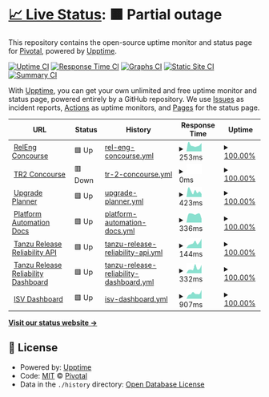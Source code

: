 # [📈 Live Status](https://releen.github.io): <!--live status--> **🟧 Partial outage**

This repository contains the open-source uptime monitor and status page for [Pivotal](https://pivotal.io/), powered by [Upptime](https://github.com/upptime/upptime).

[![Uptime CI](https://github.com/releen/upptime/workflows/Uptime%20CI/badge.svg)](https://github.com/upptime/upptime/actions?query=workflow%3A%22Uptime+CI%22)
[![Response Time CI](https://github.com/releen/upptime/workflows/Response%20Time%20CI/badge.svg)](https://github.com/upptime/upptime/actions?query=workflow%3A%22Response+Time+CI%22)
[![Graphs CI](https://github.com/releen/upptime/workflows/Graphs%20CI/badge.svg)](https://github.com/upptime/upptime/actions?query=workflow%3A%22Graphs+CI%22)
[![Static Site CI](https://github.com/releen/upptime/workflows/Static%20Site%20CI/badge.svg)](https://github.com/upptime/upptime/actions?query=workflow%3A%22Static+Site+CI%22)
[![Summary CI](https://github.com/releen/upptime/workflows/Summary%20CI/badge.svg)](https://github.com/upptime/upptime/actions?query=workflow%3A%22Summary+CI%22)

With [Upptime](https://upptime.js.org), you can get your own unlimited and free uptime monitor and status page, powered entirely by a GitHub repository. We use [Issues](https://github.com/pivotal/upptime/issues) as incident reports, [Actions](https://github.com/pivotal/upptime/actions) as uptime monitors, and [Pages](https://pivotal.github.io/upptime) for the status page.

<!--start: status pages-->
<!-- This summary is generated by Upptime (https://github.com/upptime/upptime) -->
<!-- Do not edit this manually, your changes will be overwritten -->
<!-- prettier-ignore -->
| URL | Status | History | Response Time | Uptime |
| --- | ------ | ------- | ------------- | ------ |
| <img alt="" src="https://favicons.githubusercontent.com/releng.ci.cf-app.com" height="13"> [RelEng Concourse](https://releng.ci.cf-app.com) | 🟩 Up | [rel-eng-concourse.yml](https://github.com/releen/upptime/commits/HEAD/history/rel-eng-concourse.yml) | <details><summary><img alt="Response time graph" src="./graphs/rel-eng-concourse/response-time-week.png" height="20"> 253ms</summary><br><a href="https://upptime.ppxp.team/history/rel-eng-concourse"><img alt="Response time 296" src="https://img.shields.io/endpoint?url=https%3A%2F%2Fraw.githubusercontent.com%2Freleen%2Fupptime%2FHEAD%2Fapi%2Frel-eng-concourse%2Fresponse-time.json"></a><br><a href="https://upptime.ppxp.team/history/rel-eng-concourse"><img alt="24-hour response time 229" src="https://img.shields.io/endpoint?url=https%3A%2F%2Fraw.githubusercontent.com%2Freleen%2Fupptime%2FHEAD%2Fapi%2Frel-eng-concourse%2Fresponse-time-day.json"></a><br><a href="https://upptime.ppxp.team/history/rel-eng-concourse"><img alt="7-day response time 253" src="https://img.shields.io/endpoint?url=https%3A%2F%2Fraw.githubusercontent.com%2Freleen%2Fupptime%2FHEAD%2Fapi%2Frel-eng-concourse%2Fresponse-time-week.json"></a><br><a href="https://upptime.ppxp.team/history/rel-eng-concourse"><img alt="30-day response time 269" src="https://img.shields.io/endpoint?url=https%3A%2F%2Fraw.githubusercontent.com%2Freleen%2Fupptime%2FHEAD%2Fapi%2Frel-eng-concourse%2Fresponse-time-month.json"></a><br><a href="https://upptime.ppxp.team/history/rel-eng-concourse"><img alt="1-year response time 296" src="https://img.shields.io/endpoint?url=https%3A%2F%2Fraw.githubusercontent.com%2Freleen%2Fupptime%2FHEAD%2Fapi%2Frel-eng-concourse%2Fresponse-time-year.json"></a></details> | <details><summary><a href="https://upptime.ppxp.team/history/rel-eng-concourse">100.00%</a></summary><a href="https://upptime.ppxp.team/history/rel-eng-concourse"><img alt="All-time uptime 100.00%" src="https://img.shields.io/endpoint?url=https%3A%2F%2Fraw.githubusercontent.com%2Freleen%2Fupptime%2FHEAD%2Fapi%2Frel-eng-concourse%2Fuptime.json"></a><br><a href="https://upptime.ppxp.team/history/rel-eng-concourse"><img alt="24-hour uptime 100.00%" src="https://img.shields.io/endpoint?url=https%3A%2F%2Fraw.githubusercontent.com%2Freleen%2Fupptime%2FHEAD%2Fapi%2Frel-eng-concourse%2Fuptime-day.json"></a><br><a href="https://upptime.ppxp.team/history/rel-eng-concourse"><img alt="7-day uptime 100.00%" src="https://img.shields.io/endpoint?url=https%3A%2F%2Fraw.githubusercontent.com%2Freleen%2Fupptime%2FHEAD%2Fapi%2Frel-eng-concourse%2Fuptime-week.json"></a><br><a href="https://upptime.ppxp.team/history/rel-eng-concourse"><img alt="30-day uptime 100.00%" src="https://img.shields.io/endpoint?url=https%3A%2F%2Fraw.githubusercontent.com%2Freleen%2Fupptime%2FHEAD%2Fapi%2Frel-eng-concourse%2Fuptime-month.json"></a><br><a href="https://upptime.ppxp.team/history/rel-eng-concourse"><img alt="1-year uptime 100.00%" src="https://img.shields.io/endpoint?url=https%3A%2F%2Fraw.githubusercontent.com%2Freleen%2Fupptime%2FHEAD%2Fapi%2Frel-eng-concourse%2Fuptime-year.json"></a></details>
| <img alt="" src="https://favicons.githubusercontent.com/ci.prs.releng.rocks" height="13"> [TR2 Concourse](https://ci.prs.releng.rocks) | 🟥 Down | [tr-2-concourse.yml](https://github.com/releen/upptime/commits/HEAD/history/tr-2-concourse.yml) | <details><summary><img alt="Response time graph" src="./graphs/tr-2-concourse/response-time-week.png" height="20"> 0ms</summary><br><a href="https://upptime.ppxp.team/history/tr-2-concourse"><img alt="Response time 292" src="https://img.shields.io/endpoint?url=https%3A%2F%2Fraw.githubusercontent.com%2Freleen%2Fupptime%2FHEAD%2Fapi%2Ftr-2-concourse%2Fresponse-time.json"></a><br><a href="https://upptime.ppxp.team/history/tr-2-concourse"><img alt="24-hour response time 0" src="https://img.shields.io/endpoint?url=https%3A%2F%2Fraw.githubusercontent.com%2Freleen%2Fupptime%2FHEAD%2Fapi%2Ftr-2-concourse%2Fresponse-time-day.json"></a><br><a href="https://upptime.ppxp.team/history/tr-2-concourse"><img alt="7-day response time 0" src="https://img.shields.io/endpoint?url=https%3A%2F%2Fraw.githubusercontent.com%2Freleen%2Fupptime%2FHEAD%2Fapi%2Ftr-2-concourse%2Fresponse-time-week.json"></a><br><a href="https://upptime.ppxp.team/history/tr-2-concourse"><img alt="30-day response time 0" src="https://img.shields.io/endpoint?url=https%3A%2F%2Fraw.githubusercontent.com%2Freleen%2Fupptime%2FHEAD%2Fapi%2Ftr-2-concourse%2Fresponse-time-month.json"></a><br><a href="https://upptime.ppxp.team/history/tr-2-concourse"><img alt="1-year response time 292" src="https://img.shields.io/endpoint?url=https%3A%2F%2Fraw.githubusercontent.com%2Freleen%2Fupptime%2FHEAD%2Fapi%2Ftr-2-concourse%2Fresponse-time-year.json"></a></details> | <details><summary><a href="https://upptime.ppxp.team/history/tr-2-concourse">100.00%</a></summary><a href="https://upptime.ppxp.team/history/tr-2-concourse"><img alt="All-time uptime 100.00%" src="https://img.shields.io/endpoint?url=https%3A%2F%2Fraw.githubusercontent.com%2Freleen%2Fupptime%2FHEAD%2Fapi%2Ftr-2-concourse%2Fuptime.json"></a><br><a href="https://upptime.ppxp.team/history/tr-2-concourse"><img alt="24-hour uptime 100.00%" src="https://img.shields.io/endpoint?url=https%3A%2F%2Fraw.githubusercontent.com%2Freleen%2Fupptime%2FHEAD%2Fapi%2Ftr-2-concourse%2Fuptime-day.json"></a><br><a href="https://upptime.ppxp.team/history/tr-2-concourse"><img alt="7-day uptime 100.00%" src="https://img.shields.io/endpoint?url=https%3A%2F%2Fraw.githubusercontent.com%2Freleen%2Fupptime%2FHEAD%2Fapi%2Ftr-2-concourse%2Fuptime-week.json"></a><br><a href="https://upptime.ppxp.team/history/tr-2-concourse"><img alt="30-day uptime 100.00%" src="https://img.shields.io/endpoint?url=https%3A%2F%2Fraw.githubusercontent.com%2Freleen%2Fupptime%2FHEAD%2Fapi%2Ftr-2-concourse%2Fuptime-month.json"></a><br><a href="https://upptime.ppxp.team/history/tr-2-concourse"><img alt="1-year uptime 100.00%" src="https://img.shields.io/endpoint?url=https%3A%2F%2Fraw.githubusercontent.com%2Freleen%2Fupptime%2FHEAD%2Fapi%2Ftr-2-concourse%2Fuptime-year.json"></a></details>
| <img alt="" src="https://favicons.githubusercontent.com/upgrade-planner.pivotal.io" height="13"> [Upgrade Planner](https://upgrade-planner.pivotal.io) | 🟩 Up | [upgrade-planner.yml](https://github.com/releen/upptime/commits/HEAD/history/upgrade-planner.yml) | <details><summary><img alt="Response time graph" src="./graphs/upgrade-planner/response-time-week.png" height="20"> 423ms</summary><br><a href="https://upptime.ppxp.team/history/upgrade-planner"><img alt="Response time 443" src="https://img.shields.io/endpoint?url=https%3A%2F%2Fraw.githubusercontent.com%2Freleen%2Fupptime%2FHEAD%2Fapi%2Fupgrade-planner%2Fresponse-time.json"></a><br><a href="https://upptime.ppxp.team/history/upgrade-planner"><img alt="24-hour response time 514" src="https://img.shields.io/endpoint?url=https%3A%2F%2Fraw.githubusercontent.com%2Freleen%2Fupptime%2FHEAD%2Fapi%2Fupgrade-planner%2Fresponse-time-day.json"></a><br><a href="https://upptime.ppxp.team/history/upgrade-planner"><img alt="7-day response time 423" src="https://img.shields.io/endpoint?url=https%3A%2F%2Fraw.githubusercontent.com%2Freleen%2Fupptime%2FHEAD%2Fapi%2Fupgrade-planner%2Fresponse-time-week.json"></a><br><a href="https://upptime.ppxp.team/history/upgrade-planner"><img alt="30-day response time 475" src="https://img.shields.io/endpoint?url=https%3A%2F%2Fraw.githubusercontent.com%2Freleen%2Fupptime%2FHEAD%2Fapi%2Fupgrade-planner%2Fresponse-time-month.json"></a><br><a href="https://upptime.ppxp.team/history/upgrade-planner"><img alt="1-year response time 443" src="https://img.shields.io/endpoint?url=https%3A%2F%2Fraw.githubusercontent.com%2Freleen%2Fupptime%2FHEAD%2Fapi%2Fupgrade-planner%2Fresponse-time-year.json"></a></details> | <details><summary><a href="https://upptime.ppxp.team/history/upgrade-planner">100.00%</a></summary><a href="https://upptime.ppxp.team/history/upgrade-planner"><img alt="All-time uptime 100.00%" src="https://img.shields.io/endpoint?url=https%3A%2F%2Fraw.githubusercontent.com%2Freleen%2Fupptime%2FHEAD%2Fapi%2Fupgrade-planner%2Fuptime.json"></a><br><a href="https://upptime.ppxp.team/history/upgrade-planner"><img alt="24-hour uptime 100.00%" src="https://img.shields.io/endpoint?url=https%3A%2F%2Fraw.githubusercontent.com%2Freleen%2Fupptime%2FHEAD%2Fapi%2Fupgrade-planner%2Fuptime-day.json"></a><br><a href="https://upptime.ppxp.team/history/upgrade-planner"><img alt="7-day uptime 100.00%" src="https://img.shields.io/endpoint?url=https%3A%2F%2Fraw.githubusercontent.com%2Freleen%2Fupptime%2FHEAD%2Fapi%2Fupgrade-planner%2Fuptime-week.json"></a><br><a href="https://upptime.ppxp.team/history/upgrade-planner"><img alt="30-day uptime 100.00%" src="https://img.shields.io/endpoint?url=https%3A%2F%2Fraw.githubusercontent.com%2Freleen%2Fupptime%2FHEAD%2Fapi%2Fupgrade-planner%2Fuptime-month.json"></a><br><a href="https://upptime.ppxp.team/history/upgrade-planner"><img alt="1-year uptime 100.00%" src="https://img.shields.io/endpoint?url=https%3A%2F%2Fraw.githubusercontent.com%2Freleen%2Fupptime%2FHEAD%2Fapi%2Fupgrade-planner%2Fuptime-year.json"></a></details>
| <img alt="" src="https://favicons.githubusercontent.com/platform-automation.ci.cf-app.com" height="13"> [Platform Automation Docs](https://platform-automation.ci.cf-app.com) | 🟩 Up | [platform-automation-docs.yml](https://github.com/releen/upptime/commits/HEAD/history/platform-automation-docs.yml) | <details><summary><img alt="Response time graph" src="./graphs/platform-automation-docs/response-time-week.png" height="20"> 336ms</summary><br><a href="https://upptime.ppxp.team/history/platform-automation-docs"><img alt="Response time 375" src="https://img.shields.io/endpoint?url=https%3A%2F%2Fraw.githubusercontent.com%2Freleen%2Fupptime%2FHEAD%2Fapi%2Fplatform-automation-docs%2Fresponse-time.json"></a><br><a href="https://upptime.ppxp.team/history/platform-automation-docs"><img alt="24-hour response time 261" src="https://img.shields.io/endpoint?url=https%3A%2F%2Fraw.githubusercontent.com%2Freleen%2Fupptime%2FHEAD%2Fapi%2Fplatform-automation-docs%2Fresponse-time-day.json"></a><br><a href="https://upptime.ppxp.team/history/platform-automation-docs"><img alt="7-day response time 336" src="https://img.shields.io/endpoint?url=https%3A%2F%2Fraw.githubusercontent.com%2Freleen%2Fupptime%2FHEAD%2Fapi%2Fplatform-automation-docs%2Fresponse-time-week.json"></a><br><a href="https://upptime.ppxp.team/history/platform-automation-docs"><img alt="30-day response time 342" src="https://img.shields.io/endpoint?url=https%3A%2F%2Fraw.githubusercontent.com%2Freleen%2Fupptime%2FHEAD%2Fapi%2Fplatform-automation-docs%2Fresponse-time-month.json"></a><br><a href="https://upptime.ppxp.team/history/platform-automation-docs"><img alt="1-year response time 375" src="https://img.shields.io/endpoint?url=https%3A%2F%2Fraw.githubusercontent.com%2Freleen%2Fupptime%2FHEAD%2Fapi%2Fplatform-automation-docs%2Fresponse-time-year.json"></a></details> | <details><summary><a href="https://upptime.ppxp.team/history/platform-automation-docs">100.00%</a></summary><a href="https://upptime.ppxp.team/history/platform-automation-docs"><img alt="All-time uptime 100.00%" src="https://img.shields.io/endpoint?url=https%3A%2F%2Fraw.githubusercontent.com%2Freleen%2Fupptime%2FHEAD%2Fapi%2Fplatform-automation-docs%2Fuptime.json"></a><br><a href="https://upptime.ppxp.team/history/platform-automation-docs"><img alt="24-hour uptime 100.00%" src="https://img.shields.io/endpoint?url=https%3A%2F%2Fraw.githubusercontent.com%2Freleen%2Fupptime%2FHEAD%2Fapi%2Fplatform-automation-docs%2Fuptime-day.json"></a><br><a href="https://upptime.ppxp.team/history/platform-automation-docs"><img alt="7-day uptime 100.00%" src="https://img.shields.io/endpoint?url=https%3A%2F%2Fraw.githubusercontent.com%2Freleen%2Fupptime%2FHEAD%2Fapi%2Fplatform-automation-docs%2Fuptime-week.json"></a><br><a href="https://upptime.ppxp.team/history/platform-automation-docs"><img alt="30-day uptime 100.00%" src="https://img.shields.io/endpoint?url=https%3A%2F%2Fraw.githubusercontent.com%2Freleen%2Fupptime%2FHEAD%2Fapi%2Fplatform-automation-docs%2Fuptime-month.json"></a><br><a href="https://upptime.ppxp.team/history/platform-automation-docs"><img alt="1-year uptime 100.00%" src="https://img.shields.io/endpoint?url=https%3A%2F%2Fraw.githubusercontent.com%2Freleen%2Fupptime%2FHEAD%2Fapi%2Fplatform-automation-docs%2Fuptime-year.json"></a></details>
| <img alt="" src="https://favicons.githubusercontent.com/core-api.tr2.io" height="13"> [Tanzu Release Reliability API](https://core-api.tr2.io) | 🟩 Up | [tanzu-release-reliability-api.yml](https://github.com/releen/upptime/commits/HEAD/history/tanzu-release-reliability-api.yml) | <details><summary><img alt="Response time graph" src="./graphs/tanzu-release-reliability-api/response-time-week.png" height="20"> 144ms</summary><br><a href="https://upptime.ppxp.team/history/tanzu-release-reliability-api"><img alt="Response time 181" src="https://img.shields.io/endpoint?url=https%3A%2F%2Fraw.githubusercontent.com%2Freleen%2Fupptime%2FHEAD%2Fapi%2Ftanzu-release-reliability-api%2Fresponse-time.json"></a><br><a href="https://upptime.ppxp.team/history/tanzu-release-reliability-api"><img alt="24-hour response time 164" src="https://img.shields.io/endpoint?url=https%3A%2F%2Fraw.githubusercontent.com%2Freleen%2Fupptime%2FHEAD%2Fapi%2Ftanzu-release-reliability-api%2Fresponse-time-day.json"></a><br><a href="https://upptime.ppxp.team/history/tanzu-release-reliability-api"><img alt="7-day response time 144" src="https://img.shields.io/endpoint?url=https%3A%2F%2Fraw.githubusercontent.com%2Freleen%2Fupptime%2FHEAD%2Fapi%2Ftanzu-release-reliability-api%2Fresponse-time-week.json"></a><br><a href="https://upptime.ppxp.team/history/tanzu-release-reliability-api"><img alt="30-day response time 149" src="https://img.shields.io/endpoint?url=https%3A%2F%2Fraw.githubusercontent.com%2Freleen%2Fupptime%2FHEAD%2Fapi%2Ftanzu-release-reliability-api%2Fresponse-time-month.json"></a><br><a href="https://upptime.ppxp.team/history/tanzu-release-reliability-api"><img alt="1-year response time 181" src="https://img.shields.io/endpoint?url=https%3A%2F%2Fraw.githubusercontent.com%2Freleen%2Fupptime%2FHEAD%2Fapi%2Ftanzu-release-reliability-api%2Fresponse-time-year.json"></a></details> | <details><summary><a href="https://upptime.ppxp.team/history/tanzu-release-reliability-api">100.00%</a></summary><a href="https://upptime.ppxp.team/history/tanzu-release-reliability-api"><img alt="All-time uptime 100.00%" src="https://img.shields.io/endpoint?url=https%3A%2F%2Fraw.githubusercontent.com%2Freleen%2Fupptime%2FHEAD%2Fapi%2Ftanzu-release-reliability-api%2Fuptime.json"></a><br><a href="https://upptime.ppxp.team/history/tanzu-release-reliability-api"><img alt="24-hour uptime 100.00%" src="https://img.shields.io/endpoint?url=https%3A%2F%2Fraw.githubusercontent.com%2Freleen%2Fupptime%2FHEAD%2Fapi%2Ftanzu-release-reliability-api%2Fuptime-day.json"></a><br><a href="https://upptime.ppxp.team/history/tanzu-release-reliability-api"><img alt="7-day uptime 100.00%" src="https://img.shields.io/endpoint?url=https%3A%2F%2Fraw.githubusercontent.com%2Freleen%2Fupptime%2FHEAD%2Fapi%2Ftanzu-release-reliability-api%2Fuptime-week.json"></a><br><a href="https://upptime.ppxp.team/history/tanzu-release-reliability-api"><img alt="30-day uptime 100.00%" src="https://img.shields.io/endpoint?url=https%3A%2F%2Fraw.githubusercontent.com%2Freleen%2Fupptime%2FHEAD%2Fapi%2Ftanzu-release-reliability-api%2Fuptime-month.json"></a><br><a href="https://upptime.ppxp.team/history/tanzu-release-reliability-api"><img alt="1-year uptime 100.00%" src="https://img.shields.io/endpoint?url=https%3A%2F%2Fraw.githubusercontent.com%2Freleen%2Fupptime%2FHEAD%2Fapi%2Ftanzu-release-reliability-api%2Fuptime-year.json"></a></details>
| <img alt="" src="https://favicons.githubusercontent.com/dashboard.tr2.io" height="13"> [Tanzu Release Reliability Dashboard](https://dashboard.tr2.io) | 🟩 Up | [tanzu-release-reliability-dashboard.yml](https://github.com/releen/upptime/commits/HEAD/history/tanzu-release-reliability-dashboard.yml) | <details><summary><img alt="Response time graph" src="./graphs/tanzu-release-reliability-dashboard/response-time-week.png" height="20"> 332ms</summary><br><a href="https://upptime.ppxp.team/history/tanzu-release-reliability-dashboard"><img alt="Response time 406" src="https://img.shields.io/endpoint?url=https%3A%2F%2Fraw.githubusercontent.com%2Freleen%2Fupptime%2FHEAD%2Fapi%2Ftanzu-release-reliability-dashboard%2Fresponse-time.json"></a><br><a href="https://upptime.ppxp.team/history/tanzu-release-reliability-dashboard"><img alt="24-hour response time 480" src="https://img.shields.io/endpoint?url=https%3A%2F%2Fraw.githubusercontent.com%2Freleen%2Fupptime%2FHEAD%2Fapi%2Ftanzu-release-reliability-dashboard%2Fresponse-time-day.json"></a><br><a href="https://upptime.ppxp.team/history/tanzu-release-reliability-dashboard"><img alt="7-day response time 332" src="https://img.shields.io/endpoint?url=https%3A%2F%2Fraw.githubusercontent.com%2Freleen%2Fupptime%2FHEAD%2Fapi%2Ftanzu-release-reliability-dashboard%2Fresponse-time-week.json"></a><br><a href="https://upptime.ppxp.team/history/tanzu-release-reliability-dashboard"><img alt="30-day response time 316" src="https://img.shields.io/endpoint?url=https%3A%2F%2Fraw.githubusercontent.com%2Freleen%2Fupptime%2FHEAD%2Fapi%2Ftanzu-release-reliability-dashboard%2Fresponse-time-month.json"></a><br><a href="https://upptime.ppxp.team/history/tanzu-release-reliability-dashboard"><img alt="1-year response time 406" src="https://img.shields.io/endpoint?url=https%3A%2F%2Fraw.githubusercontent.com%2Freleen%2Fupptime%2FHEAD%2Fapi%2Ftanzu-release-reliability-dashboard%2Fresponse-time-year.json"></a></details> | <details><summary><a href="https://upptime.ppxp.team/history/tanzu-release-reliability-dashboard">100.00%</a></summary><a href="https://upptime.ppxp.team/history/tanzu-release-reliability-dashboard"><img alt="All-time uptime 100.00%" src="https://img.shields.io/endpoint?url=https%3A%2F%2Fraw.githubusercontent.com%2Freleen%2Fupptime%2FHEAD%2Fapi%2Ftanzu-release-reliability-dashboard%2Fuptime.json"></a><br><a href="https://upptime.ppxp.team/history/tanzu-release-reliability-dashboard"><img alt="24-hour uptime 100.00%" src="https://img.shields.io/endpoint?url=https%3A%2F%2Fraw.githubusercontent.com%2Freleen%2Fupptime%2FHEAD%2Fapi%2Ftanzu-release-reliability-dashboard%2Fuptime-day.json"></a><br><a href="https://upptime.ppxp.team/history/tanzu-release-reliability-dashboard"><img alt="7-day uptime 100.00%" src="https://img.shields.io/endpoint?url=https%3A%2F%2Fraw.githubusercontent.com%2Freleen%2Fupptime%2FHEAD%2Fapi%2Ftanzu-release-reliability-dashboard%2Fuptime-week.json"></a><br><a href="https://upptime.ppxp.team/history/tanzu-release-reliability-dashboard"><img alt="30-day uptime 100.00%" src="https://img.shields.io/endpoint?url=https%3A%2F%2Fraw.githubusercontent.com%2Freleen%2Fupptime%2FHEAD%2Fapi%2Ftanzu-release-reliability-dashboard%2Fuptime-month.json"></a><br><a href="https://upptime.ppxp.team/history/tanzu-release-reliability-dashboard"><img alt="1-year uptime 100.00%" src="https://img.shields.io/endpoint?url=https%3A%2F%2Fraw.githubusercontent.com%2Freleen%2Fupptime%2FHEAD%2Fapi%2Ftanzu-release-reliability-dashboard%2Fuptime-year.json"></a></details>
| <img alt="" src="https://favicons.githubusercontent.com/auth.isv.ci" height="13"> [ISV Dashboard](https://auth.isv.ci) | 🟩 Up | [isv-dashboard.yml](https://github.com/releen/upptime/commits/HEAD/history/isv-dashboard.yml) | <details><summary><img alt="Response time graph" src="./graphs/isv-dashboard/response-time-week.png" height="20"> 907ms</summary><br><a href="https://upptime.ppxp.team/history/isv-dashboard"><img alt="Response time 1082" src="https://img.shields.io/endpoint?url=https%3A%2F%2Fraw.githubusercontent.com%2Freleen%2Fupptime%2FHEAD%2Fapi%2Fisv-dashboard%2Fresponse-time.json"></a><br><a href="https://upptime.ppxp.team/history/isv-dashboard"><img alt="24-hour response time 1684" src="https://img.shields.io/endpoint?url=https%3A%2F%2Fraw.githubusercontent.com%2Freleen%2Fupptime%2FHEAD%2Fapi%2Fisv-dashboard%2Fresponse-time-day.json"></a><br><a href="https://upptime.ppxp.team/history/isv-dashboard"><img alt="7-day response time 907" src="https://img.shields.io/endpoint?url=https%3A%2F%2Fraw.githubusercontent.com%2Freleen%2Fupptime%2FHEAD%2Fapi%2Fisv-dashboard%2Fresponse-time-week.json"></a><br><a href="https://upptime.ppxp.team/history/isv-dashboard"><img alt="30-day response time 879" src="https://img.shields.io/endpoint?url=https%3A%2F%2Fraw.githubusercontent.com%2Freleen%2Fupptime%2FHEAD%2Fapi%2Fisv-dashboard%2Fresponse-time-month.json"></a><br><a href="https://upptime.ppxp.team/history/isv-dashboard"><img alt="1-year response time 1082" src="https://img.shields.io/endpoint?url=https%3A%2F%2Fraw.githubusercontent.com%2Freleen%2Fupptime%2FHEAD%2Fapi%2Fisv-dashboard%2Fresponse-time-year.json"></a></details> | <details><summary><a href="https://upptime.ppxp.team/history/isv-dashboard">100.00%</a></summary><a href="https://upptime.ppxp.team/history/isv-dashboard"><img alt="All-time uptime 100.00%" src="https://img.shields.io/endpoint?url=https%3A%2F%2Fraw.githubusercontent.com%2Freleen%2Fupptime%2FHEAD%2Fapi%2Fisv-dashboard%2Fuptime.json"></a><br><a href="https://upptime.ppxp.team/history/isv-dashboard"><img alt="24-hour uptime 100.00%" src="https://img.shields.io/endpoint?url=https%3A%2F%2Fraw.githubusercontent.com%2Freleen%2Fupptime%2FHEAD%2Fapi%2Fisv-dashboard%2Fuptime-day.json"></a><br><a href="https://upptime.ppxp.team/history/isv-dashboard"><img alt="7-day uptime 100.00%" src="https://img.shields.io/endpoint?url=https%3A%2F%2Fraw.githubusercontent.com%2Freleen%2Fupptime%2FHEAD%2Fapi%2Fisv-dashboard%2Fuptime-week.json"></a><br><a href="https://upptime.ppxp.team/history/isv-dashboard"><img alt="30-day uptime 100.00%" src="https://img.shields.io/endpoint?url=https%3A%2F%2Fraw.githubusercontent.com%2Freleen%2Fupptime%2FHEAD%2Fapi%2Fisv-dashboard%2Fuptime-month.json"></a><br><a href="https://upptime.ppxp.team/history/isv-dashboard"><img alt="1-year uptime 100.00%" src="https://img.shields.io/endpoint?url=https%3A%2F%2Fraw.githubusercontent.com%2Freleen%2Fupptime%2FHEAD%2Fapi%2Fisv-dashboard%2Fuptime-year.json"></a></details>

<!--end: status pages-->

[**Visit our status website →**](https://upptime.ppxp.team)

## 📄 License

- Powered by: [Upptime](https://github.com/upptime/upptime)
- Code: [MIT](./LICENSE) © [Pivotal](https://pivotal.io/)
- Data in the `./history` directory: [Open Database License](https://opendatacommons.org/licenses/odbl/1-0/)
